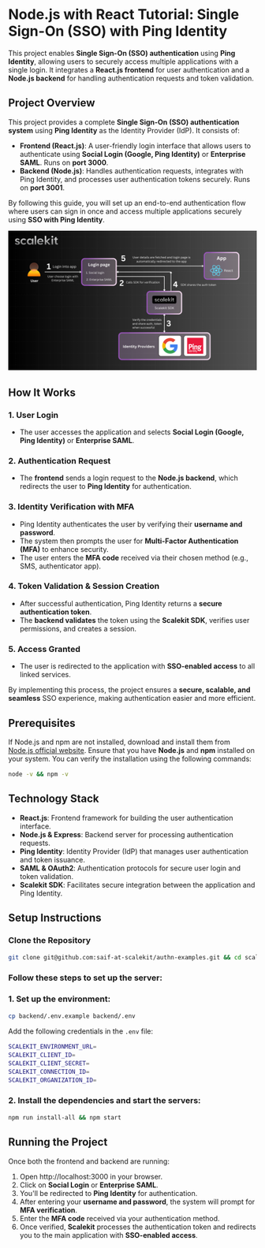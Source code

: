 # Node.js with React Tutorial: Single Sign-On (SSO) with Ping Identity

This project enables **Single Sign-On (SSO) authentication** using **Ping Identity**, allowing users to securely access multiple applications with a single login. It integrates a **React.js frontend** for user authentication and a **Node.js backend** for handling authentication requests and token validation.

## Project Overview

This project provides a complete **Single Sign-On (SSO) authentication system** using **Ping Identity** as the Identity Provider (IdP). It consists of:

- **Frontend (React.js)**: A user-friendly login interface that allows users to authenticate using **Social Login (Google, Ping Identity)** or **Enterprise SAML**. Runs on **port 3000**.
- **Backend (Node.js)**: Handles authentication requests, integrates with Ping Identity, and processes user authentication tokens securely. Runs on **port 3001**.

By following this guide, you will set up an end-to-end authentication flow where users can sign in once and access multiple applications securely using **SSO with Ping Identity**.

![user login flow](docs/assets/user-login-flow.png)

## How It Works

### **1. User Login**
   - The user accesses the application and selects **Social Login (Google, Ping Identity)** or **Enterprise SAML**.

### **2. Authentication Request**
   - The **frontend** sends a login request to the **Node.js backend**, which redirects the user to **Ping Identity** for authentication.

### **3. Identity Verification with MFA**
   - Ping Identity authenticates the user by verifying their **username and password**.
   - The system then prompts the user for **Multi-Factor Authentication (MFA)** to enhance security.
   - The user enters the **MFA code** received via their chosen method (e.g., SMS, authenticator app).

### **4. Token Validation & Session Creation**
   - After successful authentication, Ping Identity returns a **secure authentication token**.
   - The **backend validates** the token using the **Scalekit SDK**, verifies user permissions, and creates a session.

### **5. Access Granted**
   - The user is redirected to the application with **SSO-enabled access** to all linked services.

By implementing this process, the project ensures a **secure, scalable, and seamless** SSO experience, making authentication easier and more efficient.

## Prerequisites

If Node.js and npm are not installed, download and install them from [Node.js official website](https://nodejs.org/).
Ensure that you have **Node.js** and **npm** installed on your system. You can verify the installation using the following commands:

```sh
node -v && npm -v
```

## Technology Stack

- **React.js**: Frontend framework for building the user authentication interface.
- **Node.js & Express**: Backend server for processing authentication requests.
- **Ping Identity**: Identity Provider (IdP) that manages user authentication and token issuance.
- **SAML & OAuth2**: Authentication protocols for secure user login and token validation.
- **Scalekit SDK**: Facilitates secure integration between the application and Ping Identity.

## Setup Instructions

### **Clone the Repository**

```sh
git clone git@github.com:saif-at-scalekit/authn-examples.git && cd scalekit-examples-ping-indentity
```

### **Follow these steps to set up the server:**

### 1. Set up the environment:

```sh
cp backend/.env.example backend/.env
```

Add the following credentials in the `.env` file:

```sh
SCALEKIT_ENVIRONMENT_URL=
SCALEKIT_CLIENT_ID=
SCALEKIT_CLIENT_SECRET=
SCALEKIT_CONNECTION_ID=
SCALEKIT_ORGANIZATION_ID=
```

### 2. Install the dependencies and start the servers:

```sh
npm run install-all && npm start
```

## **Running the Project**

Once both the frontend and backend are running:

1. Open http://localhost:3000 in your browser.
2. Click on **Social Login** or **Enterprise SAML**.
3. You'll be redirected to **Ping Identity** for authentication.
4. After entering your **username and password**, the system will prompt for **MFA verification**.
5. Enter the **MFA code** received via your authentication method.
6. Once verified, **Scalekit** processes the authentication token and redirects you to the main application with **SSO-enabled access**.
